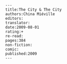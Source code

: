 
    ---
    title:The City & The City
    authors:China Miéville
    editors:
    translator:
    date:2009-08-01
    rating:+
    re-read:
    pages:384
    non-fiction:
    comic:
    published:2009
    ---

    